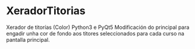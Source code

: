 # XeradorTitorias
Xerador de titorías (Color)
Python3 e PyQt5
Modificación do principal para engadir unha cor de fondo aos titores seleccionados para cada curso na pantalla principal.
